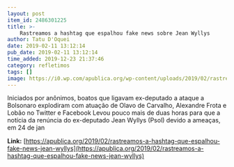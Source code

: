 ```yaml
---
layout: post
item_id: 2486301225
title: >-
    Rastreamos a hashtag que espalhou fake news sobre Jean Wyllys
author: Tatu D'Oquei
date: 2019-02-11 13:12:14
pub_date: 2019-02-11 13:12:14
time_added: 2019-12-23 21:37:46
category: refletimos
tags: []
image: https://i0.wp.com/apublica.org/wp-content/uploads/2019/02/rastreamos-a-hashtag-que-caluniou-jean-wyllys-1.jpg?fit=2200%2C1004&ssl=1
---
```


Iniciados por anônimos, boatos que ligavam ex-deputado a ataque a Bolsonaro explodiram com atuação de Olavo de Carvalho, Alexandre Frota e Lobão no Twitter e Facebook Levou pouco mais de duas horas para que a notícia da renúncia do ex-deputado Jean Wyllys (Psol) devido a ameaças, em 24 de jan

**Link:** [https://apublica.org/2019/02/rastreamos-a-hashtag-que-espalhou-fake-news-jean-wyllys](https://apublica.org/2019/02/rastreamos-a-hashtag-que-espalhou-fake-news-jean-wyllys)

